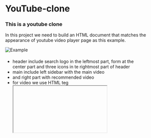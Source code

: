 # YouTube-clone

### This is a youtube clone
In this project we need to build  an HTML 
document that matches the appearance of 
youtube video player page as this example.


  ![Example](https://archive.ph/Bss88/439986f8be5041ce0ca4c31a1935d39c885b22c6/scr.png)
  
  
  #### 

  -  header include search logo in the leftmost part, form at the  
  center part and three icons in te rightmost part of header  
  -  main include left sidebar with the main video
  -  and right part with recommended video
  -  for video we use HTML teg <iframe>
  
  ***

## BUILT WITH
*  HTML
*  CSS
***


### Live [link](http://)

### Authors

[Oksana](hhtps://github.com/Laguna1)
[Sheyla](hhtps://github.com/sheylaPozo)
=======

> > > > > > > 3fe5911bac878215cfc22d80fe2ba413b0891048
